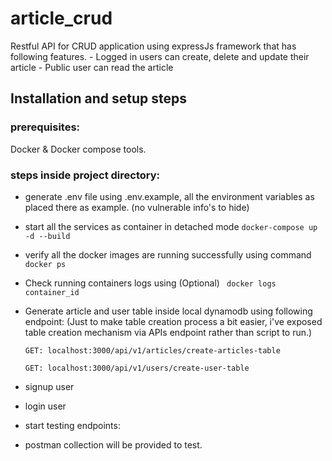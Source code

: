 # article_crud

Restful API for CRUD application using expressJs framework that has following features. - Logged in users can create, delete and update their article - Public user can read the article

## Installation and setup steps

### prerequisites:

Docker & Docker compose tools.

### steps inside project directory:

- generate .env file using .env.example, all the environment variables as placed there as example. (no vulnerable info's to hide)

- start all the services as container in detached mode
  `docker-compose up -d --build `
- verify all the docker images are running successfully using command
  `docker ps `
- Check running containers logs using (Optional)
  ` docker logs container_id`

- Generate article and user table inside local dynamodb using following endpoint: (Just to make table creation process a bit easier, i've exposed table creation mechanism via APIs endpoint rather than script to run.)

  `GET: localhost:3000/api/v1/articles/create-articles-table`

  `GET: localhost:3000/api/v1/users/create-user-table `

- signup user
- login user
- start testing endpoints:
- postman collection will be provided to test.
